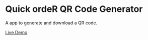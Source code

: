# Quick ordeR QR Code Generator

A app to generate and download a QR code.

[Live Demo](https://qr-code-generator-gilt.vercel.app/)
